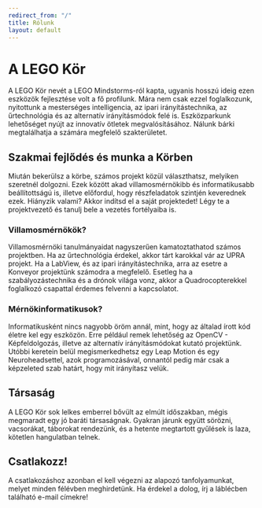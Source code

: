 ```yaml
---
redirect_from: "/"
title: Rólunk
layout: default
---
```

# A LEGO Kör

A LEGO Kör nevét a LEGO Mindstorms-ról kapta, ugyanis hosszú ideig ezen eszközök fejlesztése volt a fő profilunk. Mára nem csak ezzel foglalkozunk, nyitottunk a mesterséges intelligencia, az ipari irányítástechnika, az űrtechnológia és az alternatív irányításmódok felé is. Eszközparkunk lehetőséget nyújt az innovatív ötletek megvalósításához. Nálunk bárki megtalálhatja a számára megfelelő szakterületet.

## Szakmai fejlődés és munka a Körben

Miután bekerülsz a körbe, számos projekt közül választhatsz, melyiken szeretnél dolgozni. Ezek között akad villamosmérnökibb és informatikusabb beállítottságú is, illetve előfordul, hogy részfeladatok szintjén keverednek ezek. Hiányzik valami? Akkor indítsd el a saját projektedet! Légy te a projektvezető és tanulj bele a vezetés fortélyaiba is.

### Villamosmérnökök?

Villamosmérnöki tanulmányaidat nagyszerűen kamatoztathatod számos projektben. Ha az űrtechnológia érdekel, akkor tárt karokkal vár az UPRA projekt. Ha a LabView, és az ipari irányítástechnika, arra az esetre a Konveyor projektünk számodra a megfelelő. Esetleg ha a szabályozástechnika és a drónok világa vonz, akkor a Quadrocopterekkel foglalkozó csapattal érdemes felvenni a kapcsolatot.

### Mérnökinformatikusok?

Informatikusként nincs nagyobb öröm annál, mint, hogy az általad írott kód életre kel egy eszközön. Erre például remek lehetőség az OpenCV - Képfeldolgozás, illetve az alternatív irányításmódokat kutató projektünk. Utóbbi keretein belül megismerkedhetsz egy Leap Motion és egy Neuroheadsettel, azok programozásával, onnantól pedig már csak a képzeleted szab határt, hogy mit irányítasz velük.

## Társaság

A LEGO Kör sok lelkes emberrel bővült az elmúlt időszakban, mégis megmaradt egy jó baráti társaságnak. Gyakran járunk együtt sörözni, vacsorákat, táborokat rendezünk, és a hetente megtartott gyűlések is laza, kötetlen hangulatban telnek.

## Csatlakozz!

A csatlakozáshoz azonban el kell végezni az alapozó tanfolyamunkat, melyet minden félévben meghirdetünk. Ha érdekel a dolog, írj a láblécben található e-mail címekre!

